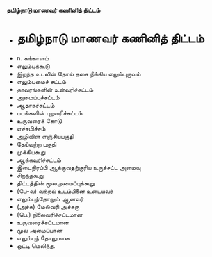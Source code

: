 **தமிழ்நாடு மாணவர் கணினித் திட்டம்**
- # தமிழ்நாடு மாணவர் கணினித் திட்டம்
- n. கங்காளம்
- எலும்புக்கூடு
- இறந்த உடலின் தோல் தசை நீங்கிய எலும்புருவம்
- எலும்பமைச் சட்டம்
- தாவரங்களின் உள்வரிச்சட்டம்
- அமைப்புச்சட்டம்
- ஆதாரச்சட்டம்
- படங்களின் புறவரிச்சட்டம்
- உருவரைக் கோடு
- எச்சமிச்சம்
- அழிவின் எஞ்சியபகுதி
- தேய்வுற்ற பகுதி
- முக்கியகூறு
- ஆக்கவரிச்சட்டம்
- இடைநிரப்பி ஆக்குவதற்குரிய  உருச்சட்ட அமைவு
- சிறந்தகூறு
- திட்டத்தின் மூலஅமைப்புக்கூறு
- (பே-வ) வற்றல் உடம்பினை உடையவர்
- எலும்புந்தோலும் ஆனவர்
- (அச்சு) மேல்வரி அச்சுரு
- (பெ.) நிலைவரிச்சட்டமான
- உருவரைச்சட்டமான
- மூல அமைப்பான
- எலும்புந் தோலுமான
- ஒட்டி மெலிந்த.

